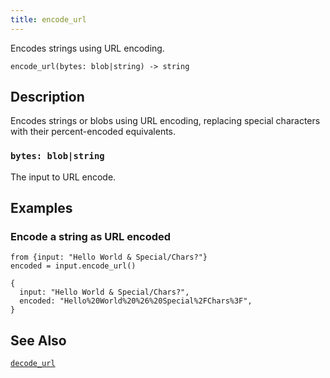 ```yaml
---
title: encode_url
---
```


Encodes strings using URL encoding.

```tql
encode_url(bytes: blob|string) -> string
```

## Description

Encodes strings or blobs using URL encoding, replacing special characters with
their percent-encoded equivalents.

### `bytes: blob|string`

The input to URL encode.

## Examples

### Encode a string as URL encoded

```tql
from {input: "Hello World & Special/Chars?"}
encoded = input.encode_url()
```

```tql
{
  input: "Hello World & Special/Chars?",
  encoded: "Hello%20World%20%26%20Special%2FChars%3F",
}
```

## See Also

[`decode_url`](decode_url)
